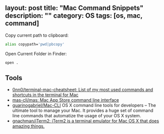 layout: post
title: "Mac Command Snippets"
description: ""
category: OS
tags: [os, mac, command]
---

Copy current path to clipboard:

```bash
alias copypath='pwd|pbcopy'
```

Open Current Folder in Finder:

```bash
open .
```

## Tools

- [0nn0/terminal-mac-cheatsheet: List of my most used commands and shortcuts in the terminal for Mac](https://github.com/0nn0/terminal-mac-cheatsheet)
- [mas-cli/mas: Mac App Store command line interface](https://github.com/mas-cli/mas)
- [guarinogabriel/Mac-CLI](https://github.com/guarinogabriel/Mac-CLI) OS X command line tools for developers – The ultimate tool to manage your Mac. It provides a huge set of command line commands that automatize the usage of your OS X system.
- [gnachman/iTerm2: iTerm2 is a terminal emulator for Mac OS X that does amazing things.](https://github.com/gnachman/iTerm2)
